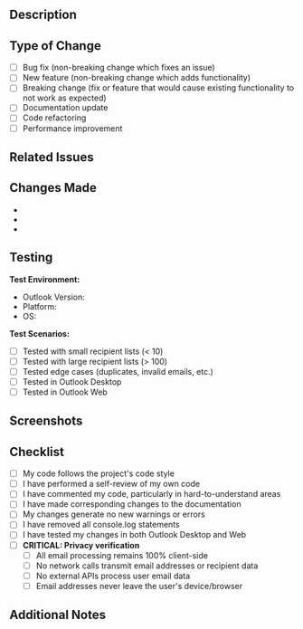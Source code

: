 ## Description
<!-- Provide a brief description of the changes in this PR -->

## Type of Change
<!-- Check the relevant option(s) -->
- [ ] Bug fix (non-breaking change which fixes an issue)
- [ ] New feature (non-breaking change which adds functionality)
- [ ] Breaking change (fix or feature that would cause existing functionality to not work as expected)
- [ ] Documentation update
- [ ] Code refactoring
- [ ] Performance improvement

## Related Issues
<!-- Link to related issues using "Fixes #123" or "Related to #456" -->

## Changes Made
<!-- List the specific changes made in this PR -->
-
-
-

## Testing
<!-- Describe how you tested these changes -->

**Test Environment:**
- Outlook Version:
- Platform:
- OS:

**Test Scenarios:**
- [ ] Tested with small recipient lists (< 10)
- [ ] Tested with large recipient lists (> 100)
- [ ] Tested edge cases (duplicates, invalid emails, etc.)
- [ ] Tested in Outlook Desktop
- [ ] Tested in Outlook Web

## Screenshots
<!-- If applicable, add screenshots to demonstrate the changes -->

## Checklist
<!-- Ensure all items are checked before submitting -->
- [ ] My code follows the project's code style
- [ ] I have performed a self-review of my own code
- [ ] I have commented my code, particularly in hard-to-understand areas
- [ ] I have made corresponding changes to the documentation
- [ ] My changes generate no new warnings or errors
- [ ] I have removed all console.log statements
- [ ] I have tested my changes in both Outlook Desktop and Web
- [ ] **CRITICAL: Privacy verification**
  - [ ] All email processing remains 100% client-side
  - [ ] No network calls transmit email addresses or recipient data
  - [ ] No external APIs process user email data
  - [ ] Email addresses never leave the user's device/browser

## Additional Notes
<!-- Any additional information that reviewers should know -->

